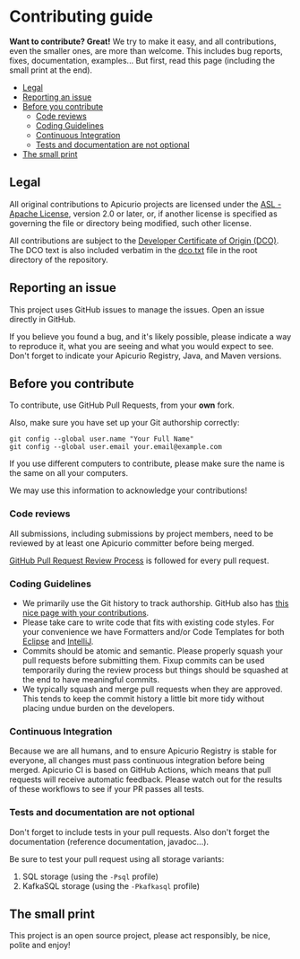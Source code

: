 # Contributing guide

**Want to contribute? Great!** 
We try to make it easy, and all contributions, even the smaller ones, are more than welcome.
This includes bug reports, fixes, documentation, examples... 
But first, read this page (including the small print at the end).

* [Legal](#legal)
* [Reporting an issue](#reporting-an-issue)
* [Before you contribute](#before-you-contribute)
  + [Code reviews](#code-reviews)
  + [Coding Guidelines](#coding-guidelines)
  + [Continuous Integration](#continuous-integration)
  + [Tests and documentation are not optional](#tests-and-documentation-are-not-optional)
* [The small print](#the-small-print)


## Legal

All original contributions to Apicurio projects are licensed under the
[ASL - Apache License](https://www.apache.org/licenses/LICENSE-2.0),
version 2.0 or later, or, if another license is specified as governing the file or directory being
modified, such other license.

All contributions are subject to the [Developer Certificate of Origin (DCO)](https://developercertificate.org/).
The DCO text is also included verbatim in the [dco.txt](dco.txt) file in the root directory of the repository.

## Reporting an issue

This project uses GitHub issues to manage the issues. Open an issue directly in GitHub.

If you believe you found a bug, and it's likely possible, please indicate a way to reproduce it, what you are seeing and what you would expect to see.
Don't forget to indicate your Apicurio Registry, Java, and Maven versions.

## Before you contribute

To contribute, use GitHub Pull Requests, from your **own** fork.

Also, make sure you have set up your Git authorship correctly:

```
git config --global user.name "Your Full Name"
git config --global user.email your.email@example.com
```

If you use different computers to contribute, please make sure the name is the same on all your computers.

We may use this information to acknowledge your contributions!

### Code reviews

All submissions, including submissions by project members, need to be reviewed by at least one Apicurio committer before being merged.

[GitHub Pull Request Review Process](https://docs.github.com/en/pull-requests/collaborating-with-pull-requests/reviewing-changes-in-pull-requests/about-pull-request-reviews) is followed for every pull request.

### Coding Guidelines

 * We primarily use the Git history to track authorship. GitHub also has [this nice page with your contributions](https://github.com/quarkusio/quarkus/graphs/contributors).
 * Please take care to write code that fits with existing code styles.  For your convenience we have Formatters and/or Code Templates for both [Eclipse](https://github.com/Apicurio/apicurio-configs/tree/main/eclipse) and [IntelliJ](https://github.com/Apicurio/apicurio-configs/tree/main/intellij).
 * Commits should be atomic and semantic. Please properly squash your pull requests before submitting them. Fixup commits can be used temporarily during the review process but things should be squashed at the end to have meaningful commits.
 * We typically squash and merge pull requests when they are approved.  This tends to keep the commit history a little bit more tidy without placing undue burden on the developers.

### Continuous Integration

Because we are all humans, and to ensure Apicurio Registry is stable for everyone, all changes must pass continuous integration before being merged. Apicurio CI is based on GitHub Actions, which means that pull requests will receive automatic feedback.  Please watch out for the results of these workflows to see if your PR passes all tests.

### Tests and documentation are not optional

Don't forget to include tests in your pull requests. 
Also don't forget the documentation (reference documentation, javadoc...).

Be sure to test your pull request using all storage variants:

1. SQL storage (using the `-Psql` profile)
2. KafkaSQL storage (using the `-Pkafkasql` profile)


## The small print

This project is an open source project, please act responsibly, be nice, polite and enjoy!

